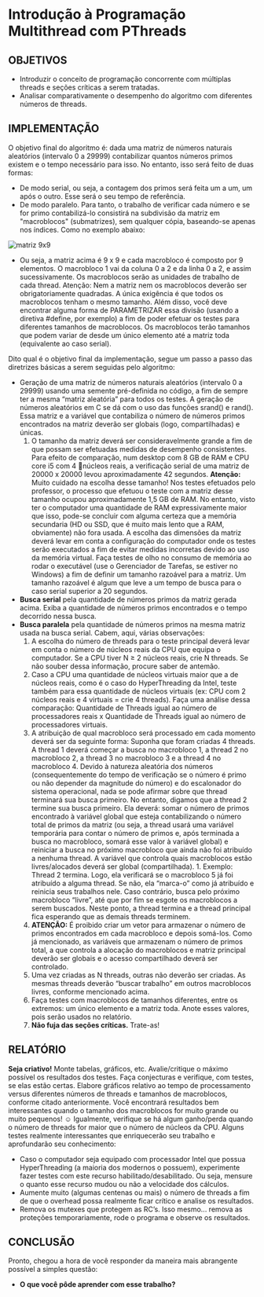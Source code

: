 # Introdução à Programação Multithread com PThreads

## OBJETIVOS
*   Introduzir o conceito de programação concorrente com múltiplas threads e seções críticas a serem tratadas.
*   Analisar comparativamente o desempenho do algoritmo com diferentes números de threads.

## IMPLEMENTAÇÃO
O objetivo final do algoritmo é: dada uma matriz de números naturais aleatórios (intervalo 0 a 29999) contabilizar quantos números primos existem e o tempo necessário para isso. No entanto, isso será feito de duas formas:
*   De modo serial, ou seja, a contagem dos primos será feita um a um, um após o outro. Esse será o seu tempo de referência.
*   De modo paralelo. Para tanto, o trabalho de verificar cada número e se for primo contabilizá-lo consistirá na subdivisão da matriz em "macroblocos" (submatrizes), sem qualquer cópia, baseando-se apenas nos índices. Como no exemplo abaixo:

![matriz 9x9](https://image.prntscr.com/image/PuzmrpF-TRWpsm-uC7Oekg.png)

*   Ou seja, a matriz acima é 9 x 9 e cada macrobloco é composto por 9 elementos. O macrobloco 1 vai da coluna 0 a 2 e da linha 0 a 2, e assim sucessivamente. Os macroblocos serão as unidades de trabalho de cada thread. Atenção: Nem a matriz nem os macroblocos deverão ser obrigatoriamente quadradas. A única exigência é que todos os macroblocos tenham o mesmo tamanho. Além disso, você deve encontrar alguma forma de PARAMETRIZAR essa divisão (usando a diretiva #define, por exemplo) a fim de poder efetuar os testes para diferentes tamanhos de macroblocos. Os macroblocos terão tamanhos que podem variar de desde um único elemento até a matriz toda (equivalente ao caso serial).

Dito qual é o objetivo final da implementação, segue um passo a passo das diretrizes básicas a serem seguidas pelo algoritmo:

*   Geração de uma matriz de números naturais aleatórios (intervalo 0 a 29999) usando uma semente pré-definida no código, a fim de sempre ter a mesma “matriz aleatória” para todos os testes. A geração de números aleatórios em C se dá com o uso das funções srand() e rand(). Essa matriz e a variável que contabiliza o número de números primos encontrados na matriz deverão ser globais (logo, compartilhadas) e únicas.
    1.   O tamanho da matriz deverá ser consideravelmente grande a fim de que possam ser efetuadas medidas de desempenho consistentes. Para efeito de comparação, num desktop com 8 GB de RAM e CPU core i5 com 4 núcleos reais, a verificação serial de uma matriz de 20000 x 20000 levou aproximadamente 42 segundos. **Atenção:** Muito cuidado na escolha desse tamanho! Nos testes efetuados pelo professor, o processo que efetuou o teste com a matriz desse tamanho ocupou aproximadamente 1,5 GB de RAM. No entanto, visto ter o computador uma quantidade de RAM expressivamente maior que isso, pode-se concluir com alguma certeza que a memória secundaria (HD ou SSD, que é muito mais lento que a RAM, obviamente) não fora usada. A escolha das dimensões da matriz deverá levar em conta a configuração do computador onde os testes serão executados a fim de evitar medidas incorretas devido ao uso da memória virtual. Faça testes de olho no consumo de memória ao rodar o executável (use o Gerenciador de Tarefas, se estiver no Windows) a fim de definir um tamanho razoável para a matriz. Um tamanho razoável é algum que leve a um tempo de busca para o caso serial superior a 20 segundos.
*  **Busca serial** pela quantidade de números primos da matriz gerada acima. Exiba a quantidade de números primos
encontrados e o tempo decorrido nessa busca.
* **Busca paralela** pela quantidade de números primos na mesma matriz usada na busca serial. Cabem, aqui, várias observações:
    1.   A escolha do número de threads para o teste principal deverá levar em conta o número de núcleos reais da CPU que equipa o computador. Se a CPU tiver N ≥ 2 núcleos reais, crie N threads. Se não souber dessa informação, procure saber de antemão.
    2.   Caso a CPU uma quantidade de núcleos virtuais maior que a de núcleos reais, como é o caso do HyperThreading da Intel, teste também para essa quantidade de núcleos virtuais (ex: CPU com 2 núcleos reais e 4 virtuais = crie 4 threads). Faça uma análise dessa comparação: Quantidade de Threads igual ao número de processadores reais x Quantidade de Threads igual ao número de processadores virtuais.
    3.   A atribuição de qual macrobloco será processado em cada momento deverá ser da seguinte forma: Suponha que foram criadas 4 threads. A thread 1 deverá começar a busca no macrobloco 1, a thread 2 no macrobloco 2, a thread 3 no macrobloco 3 e a thread 4 no macrobloco 4. Devido à natureza aleatória dos números (consequentemente do tempo de verificação se o número é primo ou não depender da magnitude do número) e do escalonador do sistema operacional, nada se pode afirmar sobre que thread terminará sua busca primeiro. No entanto, digamos que a thread 2 termine sua busca primeiro. Ela deverá: somar o número de primos encontrado à variável global que esteja contabilizando o número total de primos da matriz (ou seja, a thread usará uma variável temporária para contar o número de primos e, após terminada a busca no macrobloco, somará esse valor à variável global) e reiniciar a busca no próximo macrobloco que ainda não foi atribuído a nenhuma thread. A variável que controla quais macroblocos estão livres/alocados deverá ser global (compartilhada).
        1.   Exemplo: Thread 2 termina. Logo, ela verificará se o macrobloco 5 já foi atribuído a alguma thread. Se não, ela “marca-o” como já atribuído e reinicia seus trabalhos nele. Caso contrário, busca pelo próximo macrobloco “livre”, até que por fim se esgote os macroblocos a serem buscados. Neste ponto, a thread termina e a thread principal fica esperando que as demais threads terminem.
    4.   **ATENÇÃO:** É proibido criar um vetor para armazenar o número de primos encontrados em cada macrobloco e depois somá-los. Como já mencionado, as variáveis que armazenam o número de primos total, a que controla a alocação do macroblocos e matriz principal deverão ser globais e o acesso compartilhado deverá ser controlado.
    5.   Uma vez criadas as N threads, outras não deverão ser criadas. As mesmas threads deverão “buscar trabalho” em outros macroblocos livres, conforme mencionado acima.
    6.   Faça testes com macroblocos de tamanhos diferentes, entre os extremos: um único elemento e a matriz toda. Anote esses valores, pois serão usados no relatório.
    7.   **Não fuja das seções críticas.** Trate-as!

## RELATÓRIO
**Seja criativo!** Monte tabelas, gráficos, etc. Avalie/critique o máximo possível os resultados dos testes. Faça conjecturas e verifique, com testes, se elas estão certas. Elabore gráficos relativo ao tempo de processamento versus diferentes números de threads e tamanhos de macroblocos, conforme citado anteriormente. Você encontrará resultados bem interessantes quando o tamanho dos macroblocos for muito grande ou muito pequenos! ☺ Igualmente, verifique se há algum ganho/perda quando o número de threads for maior que o número de núcleos da CPU.
Alguns testes realmente interessantes que enriquecerão seu trabalho e aprofundarão seu conhecimento:
*   Caso o computador seja equipado com processador Intel que possua HyperThreading (a maioria dos modernos o possuem), experimente fazer testes com este recurso habilitado/desabilitado. Ou seja, mensure o quanto esse recurso mudou ou não a velocidade dos cálculos.
*   Aumente muito (algumas centenas ou mais) o número de threads a fim de que o overhead possa realmente ficar crítico e analise os resultados.
*   Remova os mutexes que protegem as RC’s. Isso mesmo... remova as proteções temporariamente, rode o programa e observe os resultados.

## CONCLUSÃO
Pronto, chegou a hora de você responder da maneira mais abrangente possível a simples questão:
*   **O que você pôde aprender com esse trabalho?**